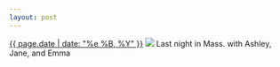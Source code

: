 ```yaml
---
layout: post
---
```


<p>
  <time><a href="/29">{{ page.date | date: "%e %B, %Y" }}</a></time>
  <a href="/29"><img src="{{ site.assets_url }}/29.jpg"/></a>
  <span>Last night in Mass. with Ashley, Jane, and Emma</span>
</p>
